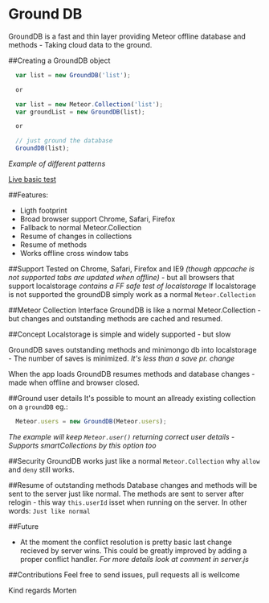 Ground DB
=========
GroundDB is a fast and thin layer providing Meteor offline database and methods - Taking cloud data to the ground.

##Creating a GroundDB object
```js
  var list = new GroundDB('list');

  or

  var list = new Meteor.Collection('list');
  var groundList = new GroundDB(list);

  or

  // just ground the database
  GroundDB(list);
```
*Example of different patterns*

[Live basic test](http://grounddb.meteor.com/)

##Features:
* Ligth footprint
* Broad browser support Chrome, Safari, Firefox
* Fallback to normal Meteor.Collection
* Resume of changes in collections
* Resume of methods
* Works offline cross window tabs

##Support
Tested on Chrome, Safari, Firefox and IE9 *(though appcache is not supported tabs are updated when offline)* - but all browsers that support localstorage *contains a FF safe test of localstorage*
If localstorage is not supported the groundDB simply work as a normal `Meteor.Collection`

##Meteor Collection Interface
GroundDB is like a normal Meteor.Collection - but changes and outstanding methods are cached and resumed.

##Concept
Localstorage is simple and widely supported - but slow

GroundDB saves outstanding methods and minimongo db into localstorage - The number of saves is minimized. *It's less than a save pr. change*

When the app loads GroundDB resumes methods and database changes - made when offline and browser closed.

##Ground user details
It's possible to mount an allready existing collection on a `groundDB` eg.:
```js
  Meteor.users = new GroundDB(Meteor.users);
```
*The example will keep `Meteor.user()` returning correct user details - Supports smartCollections by this option too*

##Security
GroundDB works just like a normal `Meteor.Collection` why `allow` and `deny` still works.

##Resume of outstanding methods
Database changes and methods will be sent to the server just like normal. The methods are sent to server after relogin - this way `this.userId` isset when running on the server. In other words: `Just like normal`

##Future
* At the moment the conflict resolution is pretty basic last change recieved by server wins. This could be greatly improved by adding a proper conflict handler. *For more details look at comment in server.js*

##Contributions
Feel free to send issues, pull requests all is wellcome

Kind regards Morten

